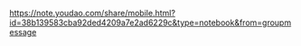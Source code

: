 https://note.youdao.com/share/mobile.html?id=38b139583cba92ded4209a7e2ad6229c&type=notebook&from=groupmessage